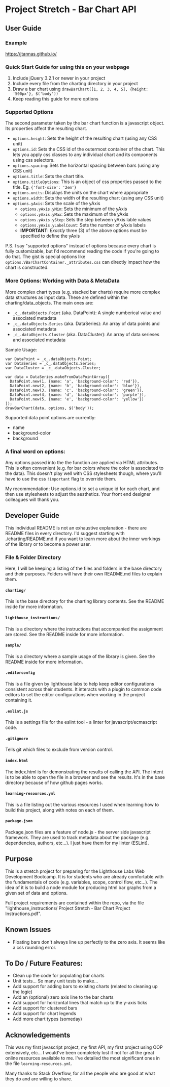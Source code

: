 # Project Stretch - Bar Chart API

## User Guide

### Example
https://jtannas.github.io/

### Quick Start Guide for using this on your webpage
1) Include jQuery 3.2.1 or newer in your project
2) Include every file from the charting directory in your project
3) Draw a bar chart using `drawBarChart([1, 2, 3, 4, 5], {height: '500px'}, $('body'))`
4) Keep reading this guide for more options

### Supported Options
The second parameter taken by the bar chart function is a javascript object. Its properties
affect the resulting chart.

- `options.height`: Sets the height of the resulting chart (using any CSS unit)
- `options.id`: Sets the CSS id of the outermost container of the chart. This lets you apply 
    css classes to any individual chart and its components using css selectors.
- `options.spacing`: Sets the horizontal spacing between bars (using any CSS unit)
- `options.title`: Sets the chart title.
- `options.titleOptions`: This is an object of css properties passed to the title. Eg.
    `{'font-size': '2em'}`
- `options.units`: Displays the units on the chart where appropriate
- `options.width`: Sets the width of the resulting chart (using any CSS unit)
- `options.yAxis`: Sets the scale of the yAxis
    - `options.yAxis.yMin`: Sets the minimum of the yAxis
    - `options.yAxis.yMax`: Sets the maximum of the yAxis
    - `options.yAxis.yStep`: Sets the step between yAxis lable values
    - `options.yAxis.yLabelCount`: Sets the number of yAxis labels
    - **IMPORTANT**: *Exactly* three (3) of the above options must be specified to define the yAxis

P.S. I say "supported options" instead of options because every chart is fully customizable,
but I'd recommend reading the code if you're going to do that. The gist is special options like
`options.VBarChartContainer._attributes.css` can directly impact how the chart is constructed. 


### More Options: Working with Data & MetaData
More complex chart types (e.g. stacked bar charts) require more complex data structures as input data.
These are defined within the charting/data_objects.
The main ones are:
- `_c_.dataObjects.Point` (aka. DataPoint): A single numberical value and associated metadata
- `_c_.dataObjects.Series` (aka. DataSeries): An array of data points and associated metadata
- `_c_.dataObjects.Cluster` (aka. DataCluster): An array of data serieses and associated metadata

Sample Usage:
```
var DataPoint = _c_.dataObjects.Point;
var DataSeries = _c_.dataObjects.Series;
var DataCluster = _c_.dataObjects.Cluster;

var data = DataSeries.makeFromDataPointArray([
  DataPoint.new(1, {name: 'a', 'background-color': 'red'}),
  DataPoint.new(2, {name: 'b', 'background-color': 'blue'}),
  DataPoint.new(3, {name: 'c', 'background-color': 'green'}),
  DataPoint.new(4, {name: 'd', 'background-color': 'purple'}),
  DataPoint.new(5, {name: 'e', 'background-color': 'yellow'})
]);
drawBarChart(data, options, $('body'));
```

Supported data point options are currently:
- name
- background-color
- background

### A final word on options:
Any options passed into the the function are applied via HTML attributes. This is
often convenient (e.g. for bar colors where the color is associated to the data).
This doesn't play well with CSS stylesheets though, where you'll have to use
the css `!important` flag to override them.

My recommendation: Use options.id to set a unique id for each chart, and then use
stylesheets to adjust the aesthetics. Your front end designer colleagues will
thank you.

## Developer Guide
This individual README is not an exhaustive explanation - there are README
files in every directory. I'd suggest starting with ./charting/README.md
if you want to learn more about the inner workings of the library or to
become a power user.

### File & Folder Directory
Here, I will be keeping a listing of the files and folders in the base directory
and their purposes. Folders will have their own README.md files to explain them.

#### `charting/`
This is the base directory for the charting library contents. See the README inside for
more information.

#### `lighthouse_instructions/`
This is a directory where the instructions that accompanied the assignment are stored.
See the README inside for more information.

#### `sample/`
This is a directory where a sample usage of the library is given. See the README inside for
more information.

#### `.editorconfig`
This is a file given by lighthouse labs to help keep editor configurations consistent
across their students. It interacts with a plugin to common code editors to set the
editor configurations when working in the project containing it.

#### `.eslint.js`
This is a settings file for the eslint tool - a linter for javascript/ecmascript
code.

#### `.gitignore`
Tells git which files to exclude from version control.

#### `index.html`
The index.html is for demonstrating the results of calling the API. The intent
is to be able to open the file in a browser and see the results. It's in the base
directory because of how github pages works.

#### `learning-resources.yml`
This is a file listing out the various resources I used when learning how to build
this project, along with notes on each of them.

#### `package.json`
Package.json files are a feature of node.js - the server side javascript framework.
They are used to track metadata about the package (e.g. dependencies, authors, etc...).
I just have them for my linter (ESLint).

## Purpose
This is a stretch project for preparing for the Lighthouse Labs Web Development
Bootcamp. It is for students who are already comfortable with the fundamentals
of code (e.g. variables, scope, control flow, etc...). The idea of it is to build
a node module for producing html bar graphs from a given set of data and options.

Full project requirements are contained within the repo, via the file "lighthouse_instructions/
Project Stretch - Bar Chart Project Instructions.pdf".

## Known Issues
- Floating bars don't always line up perfectly to the zero axis. It seems like a css rounding error.

## To Do / Future Features:
- Clean up the code for populating bar charts
- Unit tests... So many unit tests to make...
- Add support for adding bars to existing charts (related to cleaning up the logic)
- Add an (optional) zero axis line to the bar charts
- Add support for horizontal lines that match up to the y-axis ticks
- Add support for clustered bars
- Add support for chart legends
- Add more chart types (someday)

## Acknowledgements
This was my first javascript project, my first API, my first project using OOP extensively, etc...
I would've been completely lost if not for all the great online resources available to me.
I've detailed the most significant ones in the file `learning-resources.yml`.

Many thanks to Stack Overflow, for all the people who are good at what they do
and are willing to share.
